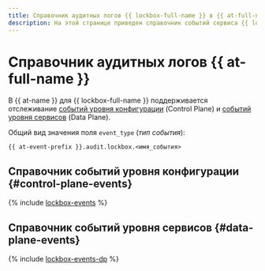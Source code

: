 ```yaml
---
title: Справочник аудитных логов {{ lockbox-full-name }} в {{ at-full-name }}
description: На этой странице приведен справочник событий сервиса {{ lockbox-name }}, отслеживаемых в {{ at-name }}.
---
```


# Справочник аудитных логов {{ at-full-name }}

В {{ at-name }} для {{ lockbox-full-name }} поддерживается отслеживание [событий уровня конфигурации](../audit-trails/concepts/format.md) (Control Plane) и [событий уровня сервисов](../audit-trails/concepts/format-data-plane.md) (Data Plane).

Общий вид значения поля `event_type` (_тип события_):

```text
{{ at-event-prefix }}.audit.lockbox.<имя_события>
```

## Справочник событий уровня конфигурации {#control-plane-events}

{% include [lockbox-events](../_includes/audit-trails/events/lockbox-events.md) %}

## Справочник событий уровня сервисов {#data-plane-events}

{% include [lockbox-events-dp](../_includes/audit-trails/events/lockbox-events-dp.md) %}